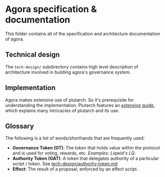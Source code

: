 # Agora specification & documentation

This folder contains all of the specification and architecture documentation of agora.

## Technical design

The `tech-design/` subdirectory contains high level description of architecture involved in building agora's governance system.

## Implementation

Agora makes extensive use of plutarch. So it's prerequisite for understanding the implementation. Plutarch features an [_extensive_ guide](https://github.com/Plutonomicon/plutarch/blob/master/docs/GUIDE.md), which explains many intricacies of plutarch and its use.

## Glossary

The following is a list of words/shorthands that are frequently used:

- **Governance Token (GT)**: The token that holds value within the protocol and is used for voting, rewards, etc. _Examples: Liqwid's LQ_.
- **Authority Token (GAT)**: A token that delegates authority of a particular script / token. See [tech-design/authority-token.md](./tech-design/authority-tokens.md)
- **Effect**: The result of a proposal, enforced by an effect script.
